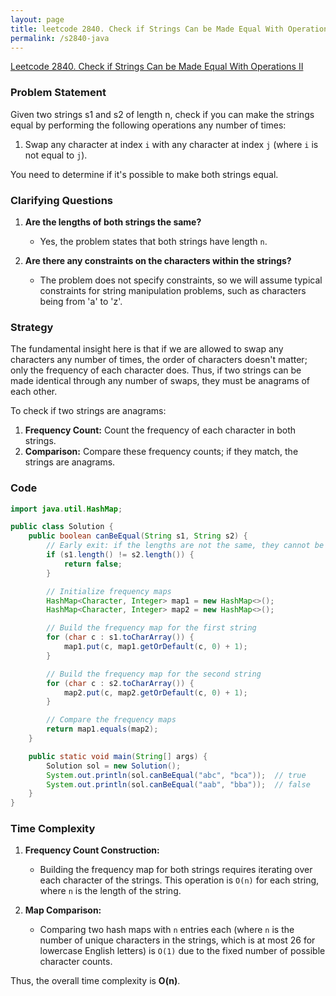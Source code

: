 ```yaml
---
layout: page
title: leetcode 2840. Check if Strings Can be Made Equal With Operations II
permalink: /s2840-java
---
```

[Leetcode 2840. Check if Strings Can be Made Equal With Operations II](https://algoadvance.github.io/algoadvance/l2840)
### Problem Statement

Given two strings s1 and s2 of length n, check if you can make the strings equal by performing the following operations any number of times:

1. Swap any character at index `i` with any character at index `j` (where `i` is not equal to `j`).

You need to determine if it's possible to make both strings equal.

### Clarifying Questions

1. **Are the lengths of both strings the same?**
   - Yes, the problem states that both strings have length `n`.

2. **Are there any constraints on the characters within the strings?**
   - The problem does not specify constraints, so we will assume typical constraints for string manipulation problems, such as characters being from 'a' to 'z'.

### Strategy

The fundamental insight here is that if we are allowed to swap any characters any number of times, the order of characters doesn't matter; only the frequency of each character does. Thus, if two strings can be made identical through any number of swaps, they must be anagrams of each other.

To check if two strings are anagrams:
1. **Frequency Count:** Count the frequency of each character in both strings.
2. **Comparison:** Compare these frequency counts; if they match, the strings are anagrams.

### Code

```java
import java.util.HashMap;

public class Solution {
    public boolean canBeEqual(String s1, String s2) {
        // Early exit: if the lengths are not the same, they cannot be made equal
        if (s1.length() != s2.length()) {
            return false;
        }

        // Initialize frequency maps
        HashMap<Character, Integer> map1 = new HashMap<>();
        HashMap<Character, Integer> map2 = new HashMap<>();

        // Build the frequency map for the first string
        for (char c : s1.toCharArray()) {
            map1.put(c, map1.getOrDefault(c, 0) + 1);
        }

        // Build the frequency map for the second string
        for (char c : s2.toCharArray()) {
            map2.put(c, map2.getOrDefault(c, 0) + 1);
        }

        // Compare the frequency maps
        return map1.equals(map2);
    }

    public static void main(String[] args) {
        Solution sol = new Solution();
        System.out.println(sol.canBeEqual("abc", "bca"));  // true
        System.out.println(sol.canBeEqual("aab", "bba"));  // false
    }
}
```

### Time Complexity

1. **Frequency Count Construction:** 
   - Building the frequency map for both strings requires iterating over each character of the strings. This operation is `O(n)` for each string, where `n` is the length of the string.
   
2. **Map Comparison:**
   - Comparing two hash maps with `n` entries each (where `n` is the number of unique characters in the strings, which is at most 26 for lowercase English letters) is `O(1)` due to the fixed number of possible character counts.

Thus, the overall time complexity is **O(n)**.